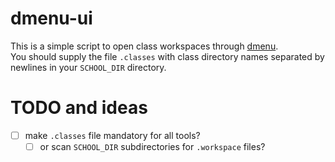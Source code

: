 # dmenu-ui

This is a simple script to open class workspaces through [dmenu](https://tools.suckless.org/dmenu/).  
You should supply the file ``.classes`` with class directory names separated by newlines in your ``SCHOOL_DIR`` directory.

# TODO and ideas
- [ ] make ``.classes`` file mandatory for all tools?
    - [ ] or scan ``SCHOOL_DIR`` subdirectories for ``.workspace`` files?
